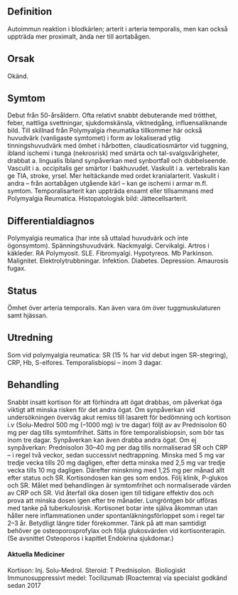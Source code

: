 ## Definition

Autoimmun reaktion i blodkärlen; arterit i arteria temporalis, men kan också uppträda mer proximalt, ända ner till aortabågen.

## Orsak

Okänd.

## Symtom

Debut från 50-årsåldern. Ofta relativt snabbt debuterande med trötthet, feber, nattliga svettningar, sjukdomskänsla, viktnedgång, influensaliknande bild. Till skillnad från Polymyalgia rheumatika tillkommer här också huvudvärk (vanligaste symtomet) i form av lokaliserad ytlig tinningshuvudvärk med ömhet i hårbotten, claudicatiosmärtor vid tuggning, ibland ischemi i tunga (nekrosrisk) med smärta och tal-svalgsvårigheter, drabbat a. lingualis Ibland synpåverkan med synbortfall och dubbelseende. Vasculit i a. occipitalis ger smärtor i bakhuvudet. Vaskulit i a. vertebralis kan ge TIA, stroke, yrsel. Mer heltäckande med ordet kranialarterit. Vaskulit i andra – från aortabågen utgående kärl – kan ge ischemi i armar m.fl. symtom.
Temporalisarterit kan uppträda ensamt eller tillsammans med Polymyalgia Reumatica.
Histopatologisk bild: Jättecellsarterit.

## Differentialdiagnos

Polymyalgia reumatica (har inte så uttalad huvudvärk och inte ögonsymtom). Spänningshuvudvärk. Nackmyalgi. Cervikalgi. Artros i käkleder. RA Polymyosit. SLE. Fibromyalgi. Hypotyreos. Mb Parkinson. Malignitet. Elektrolytrubbningar. Infektion. Diabetes. Depression. Amaurosis fugax.

## Status

Ömhet över arteria temporalis. Kan även vara öm över tuggmuskulaturen samt hjässan.

## Utredning

Som vid polymyalgia reumatica: SR (15 % har vid debut ingen SR-stegring), CRP, Hb, S-elfores. Temporalisbiopsi – inom 3 dagar.

## Behandling

Snabbt insatt kortison för att förhindra att ögat drabbas, om påverkat öga viktigt att minska risken för det andra ögat. Om synpåverkan vid undersökningen överväg akut remiss till lasarett för bedömning och kortison i.v (Solu-Medrol 500 mg (–1000 mg) iv tre dagar) följt av av Prednisolon 60 mg per dag tills symtomfrihet. Sätts in före temporalisbiopsin, som bör tas inom tre dagar. Synpåverkan kan även drabba andra ögat. Om ej synpåverkan: Prednisolon 30–40 mg per dag tills normaliserad SR och CRP – i regel två veckor, sedan successivt nedtrappning. Minska med 5 mg var tredje vecka tills 20 mg dagligen, efter detta minska med 2,5 mg var tredje vecka tills 10 mg dagligen. Därefter minskning med 1,25 mg per månad allt efter status och SR. Kortisondosen kan ges som endos. Följ klinik, P-glukos och SR. Målet med behandlingen är symtomfrihet och normaliserade värden av CRP och SR. Vid återfall öka dosen igen till tidigare effektiv dos och prova att minska dosen igen efter tre månader. Lungröntgen bör utföras med tanke på tuberkulosrisk. Kortisonet botar inte själva åkomman utan håller nere inflammationen under spontanläkningsförloppet som i regel tar 2–3 år. Betydligt längre tider förekommer.
Tänk på att man samtidigt behöver ge osteoporosprofylax och följa glukosvärden vid kortisonterapin. (Se avsnittet Osteoporos i kapitlet Endokrina sjukdomar.)

#### Aktuella Mediciner

Kortison: Inj. Solu-Medrol.
Steroid: T Prednisolon.
 Bioliogiskt Immunosuppressivt medel: Tocilizumab (Roactemra) via specialst godkänd sedan 2017

